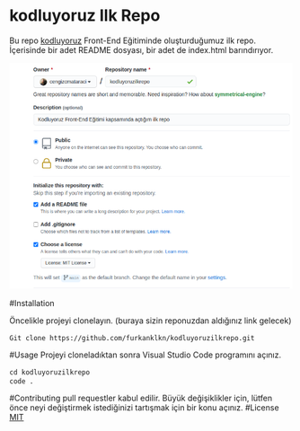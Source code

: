 # kodluyoruz Ilk Repo
Bu repo [kodluyoruz](http://kodluyoruz.org) Front-End Eğitiminde oluşturduğumuz ilk repo. İçerisinde bir adet README dosyası, bir adet de index.html barındırıyor.

![gorsel](https://github.com/Kodluyoruz/taskforce/blob/main/git/odev1/figures/github.png)

#Installation

Öncelikle projeyi clonelayın. (buraya sizin reponuzdan aldığınız link gelecek)
```
Git clone https://github.com/furkanklkn/kodluyoruzilkrepo.git
```
#Usage
Projeyi cloneladıktan sonra Visual Studio Code programını açınız.
```
cd kodluyoruzilkrepo
code .
```
#Contributing
pull requestler kabul edilir. Büyük değişiklikler için, lütfen önce neyi değiştirmek istediğinizi tartışmak için bir konu açınız.
#License
[MIT](https://choosealicense.com/licenses/mit/)